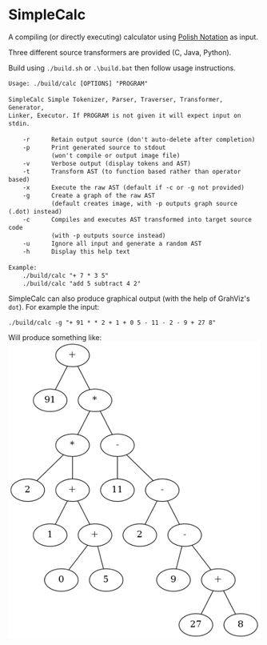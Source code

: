 SimpleCalc
========

A compiling (or directly executing) calculator using [Polish Notation](https://en.wikipedia.org/wiki/Polish_notation) as input.

Three different source transformers are provided (C, Java, Python).

Build using `./build.sh` or `.\build.bat` then follow usage instructions.

    Usage: ./build/calc [OPTIONS] "PROGRAM"

    SimpleCalc Simple Tokenizer, Parser, Traverser, Transformer, Generator,
    Linker, Executor. If PROGRAM is not given it will expect input on stdin.

        -r      Retain output source (don't auto-delete after completion)
        -p      Print generated source to stdout
                (won't compile or output image file)
        -v      Verbose output (display tokens and AST)
        -t      Transform AST (to function based rather than operator based)
        -x      Execute the raw AST (default if -c or -g not provided)
        -g      Create a graph of the raw AST
                (default creates image, with -p outputs graph source (.dot) instead)
        -c      Compiles and executes AST transformed into target source code
                (with -p outputs source instead)
        -u      Ignore all input and generate a random AST
        -h      Display this help text

    Example:
        ./build/calc "+ 7 * 3 5"
        ./build/calc "add 5 subtract 4 2"

SimpleCalc can also produce graphical output (with the help of GrahViz's `dot`). For example the input:

    ./build/calc -g "+ 91 * * 2 + 1 + 0 5 - 11 - 2 - 9 + 27 8"

Will produce something like:
![Sample Graphical Output](./sample.png)
